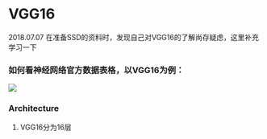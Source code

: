 # VGG16 
2018.07.07 在准备SSD的资料时，发现自己对VGG16的了解尚存疑虑，这里补充学习一下

### 如何看神经网络官方数据表格，以VGG16为例：
![](image/VGG16_1)

### Architecture
  1. VGG16分为16层
